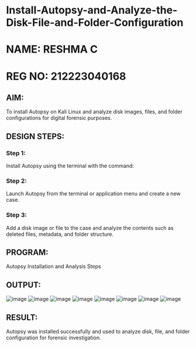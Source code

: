 # Install-Autopsy-and-Analyze-the-Disk-File-and-Folder-Configuration
# NAME: RESHMA C
# REG NO: 212223040168
## AIM:
To install Autopsy on Kali Linux and analyze disk images, files, and folder configurations for digital forensic purposes.

## DESIGN STEPS:
### Step 1:
Install Autopsy using the terminal with the command:

### Step 2:
Launch Autopsy from the terminal or application menu and create a new case.

### Step 3:
Add a disk image or file to the case and analyze the contents such as deleted files, metadata, and folder structure.

## PROGRAM:
Autopsy Installation and Analysis Steps

## OUTPUT:
![image](https://github.com/user-attachments/assets/4b7cb8f6-ed0e-4dfd-b02a-2282a731510a)
![image](https://github.com/user-attachments/assets/5110c83b-6252-4613-9034-05002df56098)
![image](https://github.com/user-attachments/assets/bddcbf03-ae31-416a-8496-13ff9000ede9)
![image](https://github.com/user-attachments/assets/5ea1b7ab-8d86-45cf-b2b3-95439f20e07f)
![image](https://github.com/user-attachments/assets/d265a540-41b7-4b36-b9f6-561317ba0412)
![image](https://github.com/user-attachments/assets/1cd0d20d-ec46-4189-9a29-6be1290013f7)
![image](https://github.com/user-attachments/assets/2e3833e1-f9d6-4e9a-ac93-cd4ec6f944a4)
![image](https://github.com/user-attachments/assets/3364a2c5-5a32-4162-a0e6-5da5b2d46810)


## RESULT:
Autopsy was installed successfully and used to analyze disk, file, and folder configuration for forensic investigation.
